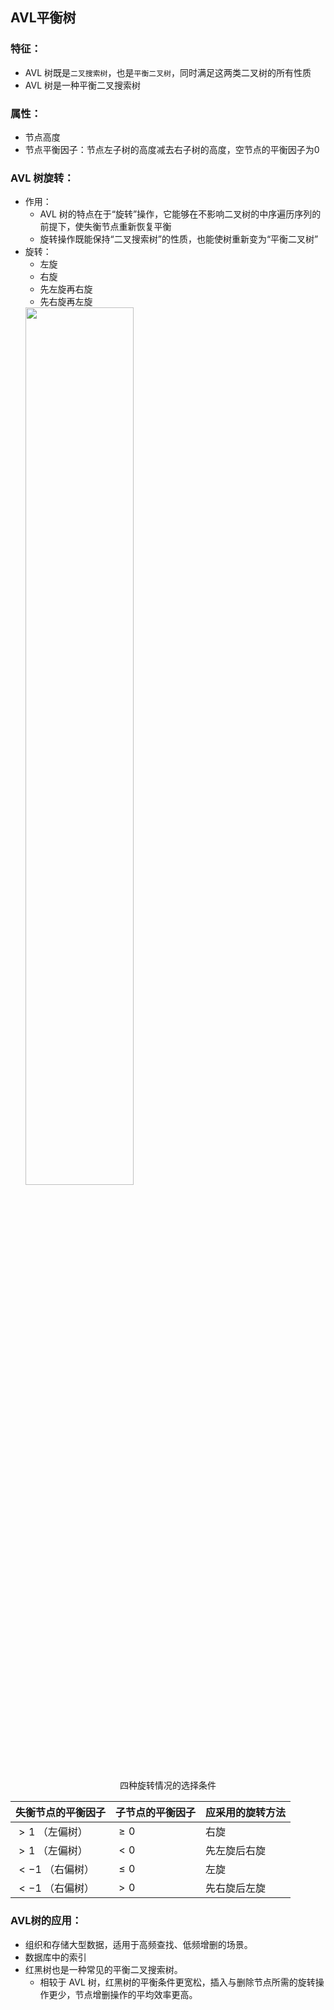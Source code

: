 ## AVL平衡树
### 特征：
* AVL 树既是`二叉搜索树`，也是`平衡二叉树`，同时满足这两类二叉树的所有性质
* AVL 树是一种平衡二叉搜索树

### 属性：
* 节点高度
* 节点平衡因子：节点左子树的高度减去右子树的高度，空节点的平衡因子为0


### AVL 树旋转：
* 作用：
    * AVL 树的特点在于“旋转”操作，它能够在不影响二叉树的中序遍历序列的前提下，使失衡节点重新恢复平衡
    * 旋转操作既能保持“二叉搜索树”的性质，也能使树重新变为“平衡二叉树”
* 旋转：
    * 左旋
    * 右旋
    * 先左旋再右旋
    * 先右旋再左旋
    <img src="https://raw.staticdn.net/Navyum/imgbed/pic/IMG/eb66fb8a5f881c7e85d89566f55bec6b.png" width =60% >

<p align="center"> 四种旋转情况的选择条件 </p>

| 失衡节点的平衡因子 | 子节点的平衡因子 | 应采用的旋转方法 |
| ------------------ | ---------------- | ---------------- |
| $> 1$ （左偏树）   | $\geq 0$         | 右旋             |
| $> 1$ （左偏树）   | $<0$             | 先左旋后右旋     |
| $< -1$ （右偏树）  | $\leq 0$         | 左旋             |
| $< -1$ （右偏树）  | $>0$             | 先右旋后左旋     |


### AVL树的应用：
* 组织和存储大型数据，适用于高频查找、低频增删的场景。
* 数据库中的索引
* 红黑树也是一种常见的平衡二叉搜索树。
    * 相较于 AVL 树，红黑树的平衡条件更宽松，插入与删除节点所需的旋转操作更少，节点增删操作的平均效率更高。